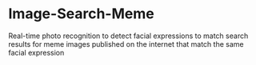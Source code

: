 # Image-Search-Meme
Real-time photo recognition to detect facial expressions to match search results for meme images published on the internet that match the same facial expression

